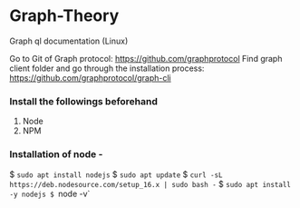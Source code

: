 # Graph-Theory
Graph ql documentation (Linux)

Go to Git of Graph protocol: https://github.com/graphprotocol Find graph client folder and go through the installation process: https://github.com/graphprotocol/graph-cli

### Install the followings beforehand
1. Node
2. NPM

### Installation of node - 
$ `sudo apt install nodejs`
$ `sudo apt update`
$ `curl -sL https://deb.nodesource.com/setup_16.x | sudo bash -`
$ `sudo apt install -y nodejs
$ `node -v`
